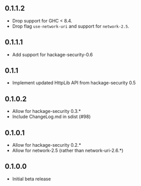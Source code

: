 0.1.1.2
-------
* Drop support for GHC < 8.4.
* Drop flag `use-network-uri` and support for `network-2.5`.

0.1.1.1
-------
* Add support for hackage-security-0.6

0.1.1
-----
* Implement updated HttpLib API from hackage-security 0.5

0.1.0.2
-------
* Allow for hackage-security 0.3.*
* Include ChangeLog.md in sdist (#98)

0.1.0.1
-------
* Allow for hackage-security 0.2.*
* Allow for network-2.5 (rather than network-uri-2.6.*)

0.1.0.0
-------
* Initial beta release
